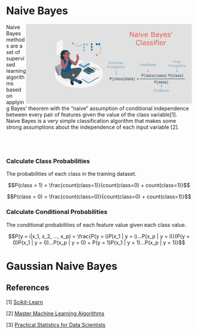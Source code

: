 # Naive Bayes

<img src='Naive-Bayes.png' align='right' width=450/>
Naive Bayes methods are a set of supervised learning algorithms based on applying Bayes’ theorem with the “naive” assumption of conditional independence between every pair of features given the value of the class variable[1]. Naive Bayes is a very simple classification algorithm that makes some strong assumptions about the independence of each input variable [2].
<br \><br \><br \><br \>

### Calculate Class Probabilities

The probabilities of each class in the training dataset.

$$P(class = 1) = \frac{count(class=1)}{count(class=0) + count(class=1)}$$

$$P(class = 0) = \frac{count(class=0)}{count(class=0) + count(class=1)}$$

### Calculate Conditional Probabilities 

The conditional probabilities of each feature value given each class value.

$$P(y = i|x_1, x_2, …, x_p) = \frac{P(y = i)P(x_1 | y = i)…P(x_p | y = i)}{P(y = 0)P(x_1 | y = 0)…P(x_p | y = 0) + P(y = 1)P(x_1 | y = 1)…P(x_p | y = 1)}$$


# Gaussian Naive Bayes


## References

[1] [Scikit-Learn](https://scikit-learn.org/stable/modules/naive_bayes.html#multinomial-naive-bayes)

[2] [Master Machine Learning Algorithms](https://machinelearningmastery.com/master-machine-learning-algorithms/)

[3] [Practical Statistics for Data Scientists](https://www.oreilly.com/library/view/practical-statistics-for/9781491952955/)
